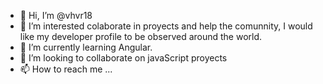 - 👋 Hi, I’m @vhvr18
- 👀 I’m interested colaborate in proyects and help the comunnity, I would like my developer profile to be observed around the world.
- 🌱 I’m currently learning Angular.
- 💞️ I’m looking to collaborate on javaScript proyects 
- 📫 How to reach me ...

<!---
vhvr18/vhvr18 is a ✨ special ✨ repository because its `README.md` (this file) appears on your GitHub profile.
You can click the Preview link to take a look at your changes.
--->
